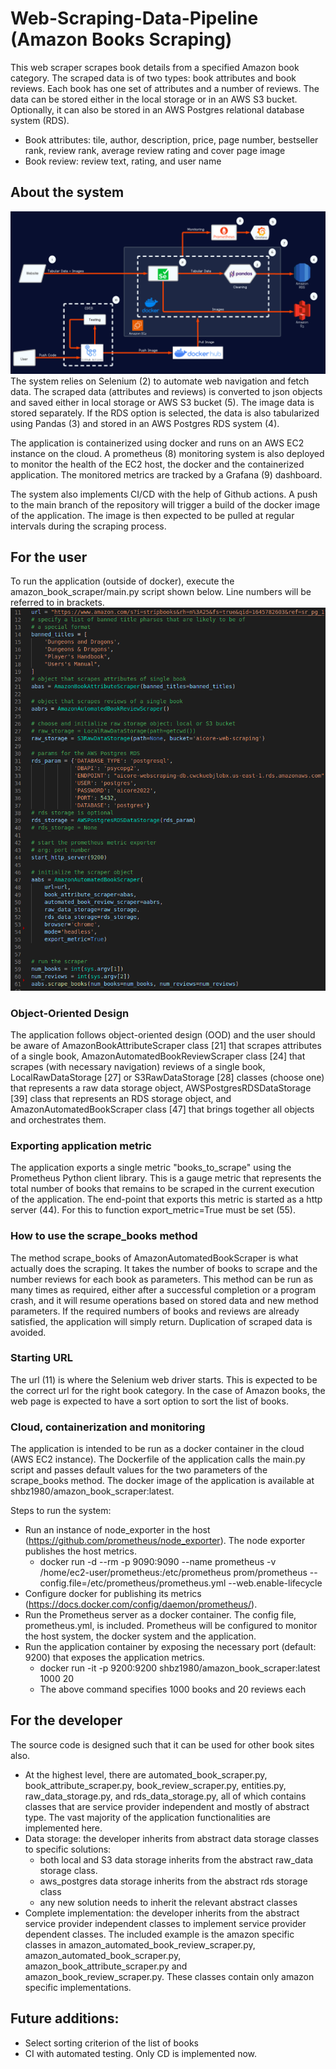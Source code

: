 # Web-Scraping-Data-Pipeline (Amazon Books Scraping)
This web scraper scrapes book details from a specified Amazon book category. The scraped data is of two types: book attributes and book reviews. Each book has one set of attributes and a number of reviews. The data can be stored either in the local storage or in an AWS S3 bucket. Optionally, it can also be stored in an AWS Postgres relational database system (RDS).  

- Book attributes: tile, author, description, price, page number, bestseller rank, review rank, average review rating and cover page image
- Book review: review text, rating, and user name

## About the system
![System](web_scraping_system.png)
The system relies on Selenium (2) to automate web navigation and fetch data. The scraped data (attributes and reviews) is converted to json objects and saved either in local storage or AWS S3 bucket (5). The image data is stored separately. If the RDS option is selected, the data is also tabularized using Pandas (3) and stored in an AWS Postgres RDS system (4). 

The application is containerized using docker and runs on an AWS EC2 instance on the cloud. A prometheus (8) monitoring system is also deployed to monitor the health of the EC2 host, the docker and the containerized application. The monitored metrics are tracked by a Grafana (9) dashboard. 

The system also implements CI/CD with the help of Github actions. A push to the main branch of the repository will trigger a build of the docker image of the application. The image is then expected to be pulled at regular intervals during the scraping process.

## For the user
To run the application (outside of docker), execute the amazon_book_scraper/main.py script shown below. Line numbers will be referred to in brackets.
![System](usage_example.png)

### Object-Oriented Design
The application follows object-oriented design (OOD) and the user should be aware of AmazonBookAttributeScraper class [21] that scrapes attributes of a single book, AmazonAutomatedBookReviewScraper class [24] that scrapes (with necessary navigation) reviews of a single book, LocalRawDataStorage [27] or S3RawDataStorage [28] classes (choose one) that represents a raw data storage object, AWSPostgresRDSDataStorage [39] class that represents an RDS storage object, and AmazonAutomatedBookScraper class [47] that brings together all objects and orchestrates them.

### Exporting application metric
The application exports a single metric "books_to_scrape" using the Prometheus Python client library. This is a gauge metric that represents the total number of books that remains to be scraped in the current execution of the application. The end-point that exports this metric is started as a http server (44). For this to function export_metric=True must be set (55).

### How to use the scrape_books method
The method scrape_books of AmazonAutomatedBookScraper is what actually does the scraping. It takes the number of books to scrape and the number reviews for each book as parameters. This method can be run as many times as required, either after a successful completion or a program crash, and it will resume operations based on stored data and new method parameters. If the required numbers of books and reviews are already satisfied, the application will simply return. Duplication of scraped data is avoided.

### Starting URL
The url (11) is where the Selenium web driver starts. This is expected to be the correct url for the right book category. In the case of Amazon books, the web page is expected to have a sort option to sort the list of books. 

### Cloud, containerization and monitoring
The application is intended to be run as a docker container in the cloud (AWS EC2 instance). The Dockerfile of the application calls the main.py script and passes default values for the two parameters of the scrape_books method. The docker image of the application is available at shbz1980/amazon_book_scraper:latest.

Steps to run the system:
- Run an instance of node_exporter in the host (https://github.com/prometheus/node_exporter). The node exporter publishes the host metrics.
    - docker run -d --rm -p 9090:9090 --name prometheus -v /home/ec2-user/prometheus:/etc/prometheus prom/prometheus --config.file=/etc/prometheus/prometheus.yml --web.enable-lifecycle
- Configure docker for publishing its metrics (https://docs.docker.com/config/daemon/prometheus/).
- Run the Prometheus server as a docker container. The config file, prometheus.yml, is included. Prometheus will be configured to monitor the host system, the docker system and the application. 
- Run the application container by exposing the necessary port (default: 9200) that exposes the application metrics.
    - docker run -it -p 9200:9200 shbz1980/amazon_book_scraper:latest 1000 20
    - The above command specifies 1000 books and 20 reviews each

## For the developer
The source code is designed such that it can be used for other book sites also.

- At the highest level, there are automated_book_scraper.py, book_attribute_scraper.py, book_review_scraper.py, entities.py, raw_data_storage.py, and rds_data_storage.py, all of which contains classes that are service provider independent and mostly of abstract type. The vast majority of the application functionalities are implemented here.
- Data storage: the developer inherits from abstract data storage classes to specific solutions:
    - both local and S3 data storage inherits from the abstract raw_data storage class.
    - aws_postgres data storage inherits from the abstract rds storage class
    - any new solution needs to inherit the relevant abstract classes
- Complete implementation: the developer inherits from the abstract service provider independent classes to implement service provider dependent classes. The included example is the amazon specific classes in amazon_automated_book_review_scraper.py, amazon_automated_book_scraper.py, amazon_book_attribute_scraper.py and amazon_book_review_scraper.py. These classes contain only amazon specific implementations.

## Future additions:
- Select sorting criterion of the list of books
- CI with automated testing. Only CD is implemented now.
